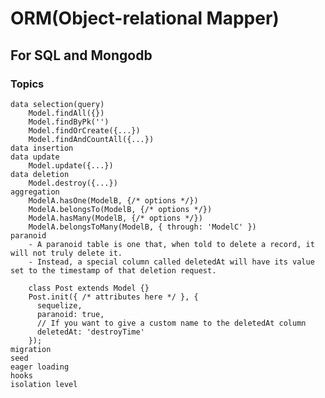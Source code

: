 # ORM(Object-relational Mapper)
## For SQL and Mongodb
### Topics
	data selection(query)
		Model.findAll({})
		Model.findByPk('')
		Model.findOrCreate({...})
		Model.findAndCountAll({...})
	data insertion
	data update
		Model.update({...})
	data deletion
		Model.destroy({...})
	aggregation
		ModelA.hasOne(ModelB, {/* options */})
		ModelA.belongsTo(ModelB, {/* options */})
		ModelA.hasMany(ModelB, {/* options */})
		ModelA.belongsToMany(ModelB, { through: 'ModelC' })
	paranoid
		- A paranoid table is one that, when told to delete a record, it will not truly delete it.
		- Instead, a special column called deletedAt will have its value set to the timestamp of that deletion request.

		class Post extends Model {}
		Post.init({ /* attributes here */ }, {
		  sequelize,
		  paranoid: true,
		  // If you want to give a custom name to the deletedAt column
		  deletedAt: 'destroyTime'
		});
	migration
	seed
	eager loading
	hooks
	isolation level

